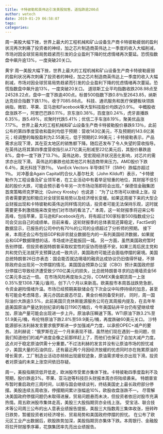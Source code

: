 ```yaml
---
title: 卡特彼勒和英伟达引发美股抛售，道指跌逾200点
author: wetech
date: 2019-01-29 06:58:07
tags: 
categories: 
---
```

周一美股大幅下挫，世界上最大的工程机械和矿山设备生产商卡特彼勒疲弱的盈利状况再次刺痛了投资者的神经，加之芯片制造商英伟达上一季度的收入大幅削减，市场对因全球贸易局势趋紧而引发的企业盈利下降的忧虑情绪再次蔓延。恐慌指数盘中飙升逾13%，一度突破20关口。
<!-- more -->
黄宇
周一美股大幅下挫，世界上最大的工程机械和矿山设备生产商卡特彼勒疲弱的盈利状况再次刺痛了投资者的神经，加之芯片制造商英伟达上一季度的收入大幅削减，市场对因全球贸易局势趋紧而引发的企业盈利下降的忧虑情绪再次蔓延。恐慌指数盘中飙升逾13%，一度突破20关口。
道琼斯工业平均指数收跌208.98点至24528.22点，盘中一度下跌逾400点。标普500指数下跌0.8％至2643.85，纳斯达克综合指数下跌1.1％，收于7085.68点。
科技、通讯服务和医疗保健板块领跌纳指，微软、苹果、亚马逊和Facebook等大型科技股价均跌近0.9%。
中概股收盘涨跌不一，阿里巴巴跌0.11%，京东涨0.38%，百度涨0.24%，虎牙直播跌6.35%，跌5.49%，欢聚时代跌5.41%；优信二手车涨8.19%，聚美优品涨7.17%。
世界上最大的工程机械和矿山设备生产商卡特彼勒股价暴跌9.13％，此前公布的第四季度营收和盈利均低于预期：营收143亿美元，不及预期的143.6亿美元；经调整的每股盈利为2.55美元，低于预期的2.99美元；卡特彼勒表示，产品需求出现下滑，其在亚太地区的销售额下降。随后还发布了令人失望的营收指导。
在英伟达将其第四季度营收指引从27亿美元削减至22亿美元后，其股价暴跌逾8%，盘中一度下跌了13.7％。英伟达称，受宏观经济状况恶化影响，对芯片的需求亦出现下滑。
英伟达的暴跌也给其他芯片制造商带来压力。AMD股价下跌6.4％，美光科技下跌1％。 VanEck Vectors 半导体ETF（SMH）跌幅亦超过1％。
对冲基金Again Capital的合伙人基尔杜夫（John Kilduff）表示，“卡特彼勒作为工程设备及矿业领军者，在工业活动中有着举足轻重的地位，其财报不佳引起的股价大跌，可能会预示着今年另一次市场动荡即将会出现。”
保德信金融集团首席策略师克罗斯比（Quincy Krosby）也说道： “为了让市场可以继续上涨，投资者需要更加积极应对全球贸易局势以及经济增长变缓。如果这周接下来的大型企业财报出现和卡特彼勒和英伟达同样情况的话，投资者可能无法保持乐观，这时就需要更多刺激措施来改变他们对市场的看法了。”
本周，这一轮财报季将迎来公布高峰，包括苹果，亚马逊和Facebook在内，将有超过100家标普500指数成分公司会交出自己的成绩单。目前来看，这轮财报季的总体表现还算稳定，FactSet的数据显示，已报告的公司中约有70％的公司的业绩超过了分析师的预期。
接下来，本周还会公布包括GDP和非农就业数据在内的一系列美国经济数据，如果就业和GDP数据理想的话，市场或许还能扳回一城。
另一方面，虽然美国政府暂时告别停摆，但投资者因特朗普采取权宜性的妥协而倍感不安。如果三周后民主党和共和党仍无法就开支预算达成一致共识，美国政府可能还会面临停摆的窘境。美国总统特朗普26日亦表态：国会能否就边境墙的融资达成协议仍旧值得怀疑，不排除政府会出现另一次停摆的情况。美国国会预算办公室（CBO）预计美国政府部分停摆已导致经济遭受致少110亿美元的损失，比总统特朗普寻求的边境墙资金56亿美元多出近一倍。
在市场风险再度抬头之际，COMEX黄金期货周一上涨0.35%至1308.7美元/盎司，创下八个月以来新高。欧美股市本周首战跌势急剧，令资金避险情绪升温。市场已经预期美联储会在下次会议中叫停持续的加息，甚至有可能会考虑降息，美元亦因此疲态尽显，黄金价格则备受利好。
同时，周一国际油价大跌逾3.5%，此前美国贝克休斯能源服务公司在其周报内提及，在去年年底美国原油产量达到创纪录的每日1190万桶后，今年美国钻井平台仍有望继续增加，原油产量可能会出现进一步上升。原油承压瞬速下落。WTI原油下跌3.2%至51.9美元/桶，布伦特原油下跌2.8%至59.9美元/桶，再度跌破60美元关口。
沙特能源部长法利赫发言要求俄罗斯进一步加强减产力度，以承担OPEC+减产的要务。法利赫说：“俄罗斯在近一个月来表现不错，虽然他们现在遇到一些问题，但我们知道他们的减产进度会像之前那样赶上了，而他们也保证了会加大减产力度。这点对于稳定原油供需十分重要。”不过法利赫的发言并没有让原油市场的担忧减少，美国大量的石油供应，还有最近两个月因经济放缓的忧虑同时亦在拖累原油的增长需求，工厂制造业活动亦频频出现疲软迹象，原油需求增长亦出现下滑。投资者对原油的未来上涨空间依旧存疑。
 
 
周一，美股指期货低开低走，欧洲股市受累亦集体下挫。卡特彼勒四季度盈利不及预期，股价跌逾3%。苹果、亚马逊等科技巨头财报本周亦将陆续袭来。
特朗普宣布暂时重启政府三周时间，以期与国会继续谈判，终结美国史上最长政府部分停摆。美股连续五周收涨，停摆期间累计涨幅逾10%，欧股收盘涨跌不一。
尽管解决美国政府停摆问题仍未取得进展，贸易问题悬而未决，但投资者依旧对股市充满热情。周五欧洲股市集体走高，美股三大股指期货亦全线上涨。
受宝洁、联合技术等公司周三公布的出人意表业绩报告提振，美股三大指数周三集体收涨，扭转昨日跌势，暂缓投资者对经济增长、贸易局势和美国政府停摆的担忧。
在公布了欧元区工业产出数据后，欧股跌势加深，美股指期货亦集体下跌。本周银行、金融股将拉开财报季序幕，花旗集团率先亮出业绩报告。
